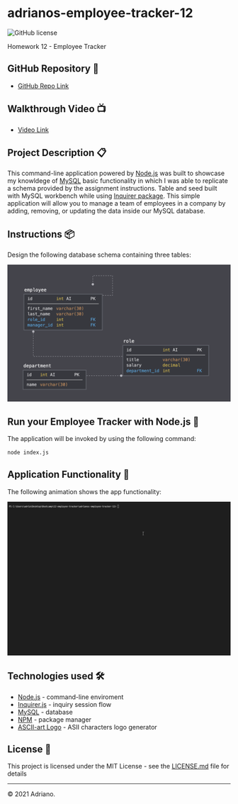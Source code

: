 # adrianos-employee-tracker-12
![GitHub license](https://img.shields.io/badge/license-MIT-green.svg)

Homework 12 - Employee Tracker

## GitHub Repository 🚀

- [GitHub Repo Link](https://github.com/AdrianoArmen/adrianos-employee-tracker-12)

## Walkthrough Video 📺

- [Video Link](https://www.loom.com/share/5eb1b87516d3450a9e612bcffcb2f2e4)





## Project Description 📋

This command-line application powered by [Node.js](https://nodejs.org/es/) was built to showcase my knowldege of [MySQL](https://www.mysql.com/) basic functionality in which I was able to replicate a schema provided by the assignment instructions. Table and seed built with MySQL workbench while using [Inquirer package](https://www.npmjs.com/package/inquirer). This simple application will allow you to manage a team of employees in a company by adding, removing, or updating the data inside our MySQL database.

## Instructions 📦

Design the following database schema containing three tables:

![Database Schema](Assets/schema.png)


## Run your Employee Tracker with Node.js 💾

The application will be invoked by using the following command:

```bash
node index.js
```

## Application Functionality 🔧

The following animation shows the app functionality:

![App Functionality](Assets/appfunctionality.gif)


## Technologies used 🛠️

- [Node.js](https://nodejs.org/es/) - command-line enviroment
- [Inquirer.js](https://www.npmjs.com/package/inquirer) - inquiry session flow
- [MySQL](https://www.mysql.com/) - database
- [NPM](https://www.npmjs.com/) - package manager
- [ASCII-art Logo](https://www.npmjs.com/package/asciiart-logo/v/0.2.5) - ASII characters logo generator


## License 📄

This project is licensed under the MIT License - see the [LICENSE.md](LICENSE.md) file for details

---

© 2021 Adriano.

